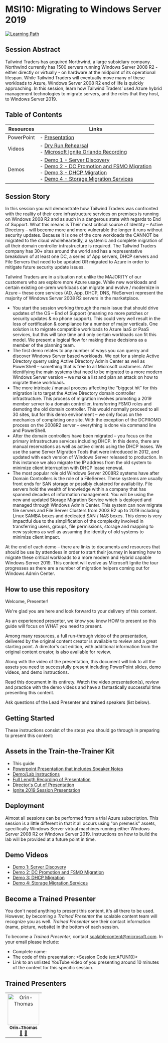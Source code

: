 # MSI10: Migrating to Windows Server 2019

[![Learning Path](https://img.shields.io/badge/Learning%20Path-MSI-fe5e00?logo=microsoft)](https://github.com/microsoft/ignite-learning-paths-training-msi)


## Session Abstract

Tailwind Traders has acquired Northwind, a large subsidiary company. Northwind currently has 1500 servers running Windows Server 2008 R2 - either directly or virtually - on hardware at the midpoint of its operational lifespan. While Tailwind Traders will eventually move many of these workloads to Azure, Windows Server 2008 R2 end of life is quickly approaching. In this session, learn how Tailwind Traders’ used Azure hybrid management technologies to migrate servers, and the roles that they host, to Windows Server 2019.


## Table of Contents

| Resources         | Links                            |
|-------------------|----------------------------------|
| PowerPoint        | - [Presentation](presentations.md) |
| Videos            | - [Dry Run Rehearsal](https://globaleventcdn.blob.core.windows.net/assets/msi/msi10/msi10-Migrating%20to%202019%20-%20v2.mp4) <br/>- [Microsoft Ignite Orlando Recording](https://globaleventcdn.blob.core.windows.net/assets/msi/msi10/MSI_10_IGNITE.mp4)  |
| Demos             | - [Demo 1 - Server Discovery](https://globaleventcdn.blob.core.windows.net/assets/msi/msi10/MSI-10-Demo-1-Discovery.mp4)  <br/>- [Demo 2 - DC Promotion and FSMO Migration](https://globaleventcdn.blob.core.windows.net/assets/msi/msi10/MSI-10-Demo-2-DCPromoFSMO.mp4)  <br/>- [Demo 3 - DHCP Migration](https://globaleventcdn.blob.core.windows.net/assets/msi/msi10/MSI-10-Demo-3-dhcp-migration-msi10.mp4)  <br/>- [Demo 4 - Storage Migration Services](https://globaleventcdn.blob.core.windows.net/assets/msi/msi10/MSI-10-Demo-4-Edit.mp4) |


## Session Story

In this session you will demonstrate how Tailwind Traders was confronted with the reality of their core infrastructure services on premises is running on Windows 2008 R2 and as such in a dangerous state with regards to End of Support. What this means is Their most critical source of Identity – Active Directory – will become more and more vulnerable the longer it runs without security updates. Because it is one of the core workloads the CANNOT be migrated to the cloud wholeheartedly, a systemic and complete migration of all their domain controller infrastructure is required. The Tailwind Traders company has 30+ sites around the world and has a representative breakdown of at least one DC, a series of App servers, DHCP servers and File Servers that need to be updated OR migrated to Azure in order to mitigate future security update issues.

Tailwind Traders are in a situation not unlike the MAJORITY of our customers who are explore more Azure usage. While new workloads and certain existing on-prem workloads can migrate and evolve / modernize in Azure – these core services (AD, App, DHCP, DNS, FileServer) represent the majority of Windows Server 2008 R2 servers in the marketplace.
<ul>
<li>You start the session working through the main issue that should drive updates of the OS – End of Support (meaning no more patches or security updates & no phone support). This could very well result in the loss of certification & compliance for a number of major verticals. One solution is to migrate compatible workloads to Azure IaaS or PaaS services, but this will take time and only certain workloads can fit this model. We present a logical flow for making these decisions as a member of the planning team.</li>
<li>The first demo relates to any number of ways you can querry and discover Windows Server based workloads. We opt for a simple Active Directory querry using Active Directory Admin Center as well as PowerShell – something that is free to all Microsoft customers. After identifying the main systems that need to be migrated to a more modern Windows Server version – we make a list and plan an attack on how to migrate these workloads.</li> 
<li>The more intricate / manual process affecting the “biggest hit” for this migration is to target the Active Directory domain controller infrastructure. This process of migration involves promoting a 2019 member server to a domain controller, transferring FSMO roles and demoting the old domain controller. This would normally proceed to all 30 sites, but for this demo environment – we only focus on the mechanics of completing one site. With the exception of the DCPROMO process on the 2008R2 server – everything is done via command line and PowerShell.</li>
<li>After the domain controllers have been migrated –  you focus on the primary infrastructure services including DHCP. In this demo, there are manual reservations as well as active clients using the DHCP leases. We use the same Server Migration Tools that were introduced in 2012, and updated with each version of Windows Server released to production. In this instance we also migrate the IP address from the old system to minimize client interruption with DHCP lease renewal.</li>
<li>The most popular role old Windows Server 2008R2 systems have after Domain Controllers is the role of a FileServer. These systems are usually front ends for SAN storage or possibly clustered for availability. File servers hold the wealth of knowledge within a company that has spanned decades of information management. You will be using the new and updated Storage Migration Service which is deployed and managed through Windows Admin Center. This system can now migrate file servers and File Server Clusters from 2003 R2 up to 2019 including Linux SAMBA boxes and dedicated SAN / NAS boxes. This demo is very impactful due to the simplification of the complexity involved in transferring users, groups, file permissions, storage and mapping to new systems as well as assuming the identity of old systems to minimize client impact.</li> 
</ul>
At the end of each demo – there are links to documents and resources that should be use by attendees in order to start their journey in learning how to migrate these critical workloads to a more modern and Hybrid capable Windows Server 2019. This content will evolve as Microsoft Ignite the tour progresses as there are a number of migration helpers coming out for Windows Admin Center. 

## How to use this repository

Welcome, Presenter!

We're glad you are here and look forward to your delivery of this content.

As an experienced presenter, we know you know HOW to present so this guide will focus on WHAT you need to present.

Among many resources, a full run-through video of the presentation, delivered by the original content creator is available to review and a great starting point. A director's cut edition, with additional information from the original content creator, is also available for review.

Along with the video of the presentation, this document will link to all the assets you need to successfully present including PowerPoint slides, demo videos, and demo instructions.

Read this document in its entirety. Watch the video presentation(s), review and practice with the demo videos and have a fantastically successful time presenting this content.

Ask questions of the Lead Presenter and trained speakers (list below).

## Getting Started
These instructions consist of the steps you should go through in preparing to present this content:

## Assets in the Train-the-Trainer Kit


- This guide
- [Powerpoint Presentation that includes Speaker Notes](https://globaleventcdn.blob.core.windows.net/assets/msi/msi10/msi10.pptx)
- [Demo/Lab Instructions](#)
- [Full Length Recording of Presentation](https://globaleventcdn.blob.core.windows.net/assets/msi/msi10/msi10-Migrating%20to%202019%20-%20v2.mp4)
- [Director's Cut of Presentation](#)
- [Ignite 2019 Session Presentation](https://globaleventcdn.blob.core.windows.net/assets/msi/msi10/MSI_10_IGNITE.mp4)


## Deployment

Almost all sessions can be performed from a trial Azure subscription. This session is a little different in that it all occurs using "on premesis" assets, specifically Windows Server virtual machines running either Windows Server 2008 R2 or Windows Server 2019. Instructions on how to build the lab will be provided at a future point in time. 

## Demo Videos


- [Demo 1: Server Discovery](https://globaleventcdn.blob.core.windows.net/assets/msi/msi10/MSI-10-Demo-1-Discovery.mp4)
- [Demo 2: DC Promotion and FSMO Migration](https://globaleventcdn.blob.core.windows.net/assets/msi/msi10/MSI-10-Demo-2-DCPromoFSMO.mp4)
- [Demo 3: DHCP Migration](https://globaleventcdn.blob.core.windows.net/assets/msi/msi10/MSI-10-Demo-3-dhcp-migration-msi10.mp4)
- [Demo 4: Storage Migration Services](https://globaleventcdn.blob.core.windows.net/assets/msi/msi10/MSI-10-Demo-4-Edit.mp4)

## Become a Trained Presenter

You don't need anything to present this content, it's all there to be used. However, by becoming a *Trained Presenter* the scalable content team will recognize you as well. *Trained Presenter* see their contact information (name, picture, website) in the bottom of each session.  
 
To become a *Trained Presenter*, contact [scalablecontent@microsoft.com](mailto:scalablecontent@microsoft.com). In your email please include:

- Complete name:
- The code of this presentation: \<Session Code (ex:AFUN10)\>
- Link to an unlisted YouTube video of you presenting around 10 minutes of the content for this specific session.


## Trained Presenters

<!-- ALL-CONTRIBUTORS-LIST:START - Do not remove or modify this section -->
<!-- prettier-ignore -->

<table>
<tr>
    <td align="center"><a href="http://orinthomas.com">
        <img src="https://avatars1.githubusercontent.com/u/44561273?s=460&v=4" width="100px;" alt="Orin-Thomas"/><br />
        <sub><b>Orin-Thomas</b></sub></a><br />
            <a href="https://github.com/microsoft/ignite-learning-paths-training-afun/commits?author=Orin-Thomas" title="talk">📢</a>
            <a href="https://github.com/microsoft/ignite-learning-paths-training-afun/commits?author=Orin-Thomas" title="Documentation">📖</a> 
    </td>
</tr></table>

<!-- ALL-CONTRIBUTORS-LIST:END -->